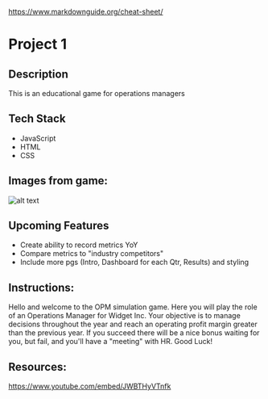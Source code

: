 
https://www.markdownguide.org/cheat-sheet/ 

# Project 1

## Description
This is an educational game for operations managers

## Tech Stack

- JavaScript
- HTML
- CSS

## Images from game:
![alt text](image.jpg)


## Upcoming Features

- Create ability to record metrics YoY 
- Compare metrics to "industry competitors"
- Include more pgs (Intro, Dashboard for each Qtr, Results) and styling

## Instructions:

Hello and welcome to the OPM simulation game.  Here you will play the role of an Operations Manager for Widget Inc.  Your objective is to manage decisions throughout the year and reach an operating profit margin greater than the previous year.  If you succeed there will be a nice bonus waiting for you, but fail, and you'll have a "meeting" with HR.  Good Luck!

## Resources: 

https://www.youtube.com/embed/JWBTHyVTnfk




